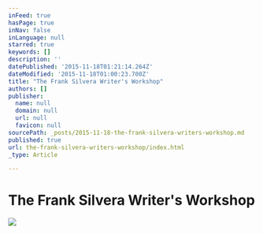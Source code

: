 ```yaml
---
inFeed: true
hasPage: true
inNav: false
inLanguage: null
starred: true
keywords: []
description: ''
datePublished: '2015-11-18T01:21:14.264Z'
dateModified: '2015-11-18T01:00:23.700Z'
title: "The Frank Silvera Writer's Workshop"
authors: []
publisher:
  name: null
  domain: null
  url: null
  favicon: null
sourcePath: _posts/2015-11-18-the-frank-silvera-writers-workshop.md
published: true
url: the-frank-silvera-writers-workshop/index.html
_type: Article

---
```

# The Frank Silvera Writer's Workshop
![](https://the-grid-user-content.s3-us-west-2.amazonaws.com/89ba50a4-3b80-43f5-aa73-6c423b5766df.jpg)